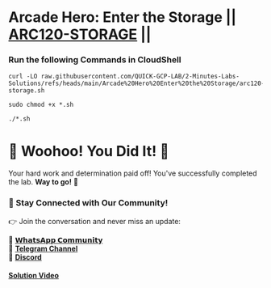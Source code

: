 # Arcade Hero: Enter the Storage || [ARC120-STORAGE](https://www.cloudskillsboost.google/focuses/83838?parent=catalog) ||

### Run the following Commands in CloudShell

```
curl -LO raw.githubusercontent.com/QUICK-GCP-LAB/2-Minutes-Labs-Solutions/refs/heads/main/Arcade%20Hero%20Enter%20the%20Storage/arc120-storage.sh

sudo chmod +x *.sh

./*.sh
```

# 🎉 Woohoo! You Did It! 🎉

Your hard work and determination paid off!
You've successfully completed the lab. **Way to go!** 🚀

### 💬 Stay Connected with Our Community!

👉 Join the conversation and never miss an update:

💚 [**𝗪𝗵𝗮𝘁𝘀𝗔𝗽𝗽 𝗖𝗼𝗺𝗺𝘂𝗻𝗶𝘁𝘆**](https://chat.whatsapp.com/FYKYrKwcwYDE2Xl08SEi7D) <br>
📢 [**Telegram Channel**](https://t.me/+e1HQkO3ao2FmMGQ1) <br>
👥 [**Discord**](https://discord.gg/VzBN22adUC)

#### [Solution Video](https://www.youtube.com/@officialSheBright)

